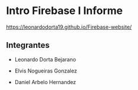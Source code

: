 # Intro Firebase I Informe

https://leonardodorta19.github.io/Firebase-website/

## Integrantes

- Leonardo Dorta Bejarano

- Elvis Nogueiras Gonzalez

- Daniel Arbelo Hernandez

